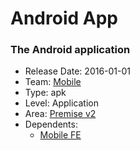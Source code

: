 # Android App
### The Android application
* Release Date: 2016-01-01
* Team: [Mobile](../teams/mobile.md)
* Type: apk
* Level: Application
* Area: [Premise v2](../areas/v2.png)
* Dependents:
  * [Mobile FE](mobile-fe.md)
